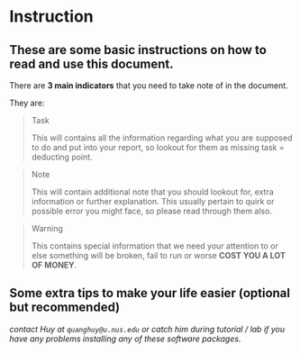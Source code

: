 # Instruction

## These are some basic instructions on how to read and use this document.

There are **3 main indicators** that you need to take note of in the document.

They are:
> <p class="task"> Task
> 
> This will contains all the information regarding what you are supposed to do and put into your report, so lookout for them as missing task = deducting point.

> <p class="note"> Note 
>
> This will contain additional note that you should lookout for, extra information or further explanation. This usually pertain to quirk or possible error you might face, so please read through them also.

> <p class="warn"> Warning
>
> This contains special information that we need your attention to or else something will be broken, fail to run or worse **COST YOU A LOT OF MONEY**.


## Some extra tips to make your life easier (optional but recommended)
*contact Huy at `quanghuy@u.nus.edu` or catch him during tutorial / lab if you have any problems installing any of these software packages.*



